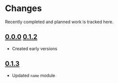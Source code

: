 # Changes
Recently completed and planned work is tracked here.

## [0.0.0](.) [0.1.2](.)
- Created early versions

## [0.1.3](.)
- Updated `name` module
